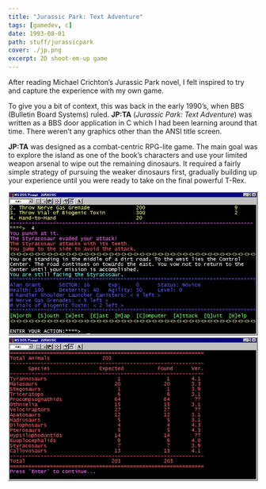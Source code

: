 ```yaml
---
title: "Jurassic Park: Text Adventure"
tags: [gamedev, c]
date: 1993-08-01
path: stuff/jurassicpark
cover: ./jp.png
excerpt: 2D shoot-em-up game
---
```


After reading Michael Crichton’s Jurassic Park novel, I felt inspired to try and capture the experience with my own game.

To give you a bit of context, this was back in the early 1990’s, when BBS (Bulletin Board Systems) ruled. **JP:TA**
(_Jurassic Park: Text Adventure_) was written as a BBS door application in C which I had been learning around that time. There weren’t any graphics other than the ANSI title screen.

**JP:TA** was designed as a combat-centric RPG-lite game. The main goal was to explore the island as one of the book’s characters and use your limited weapon arsenal to wipe out the remaining dinosaurs. It required a fairly simple strategy of pursuing the weaker dinosaurs first, gradually building up your experience until you were ready to take on the final powerful T-Rex.

<img src="jpgame.jpg" style="width:972px" />

<img src="jpgame2.jpg" style="width:972px" />
<br>

